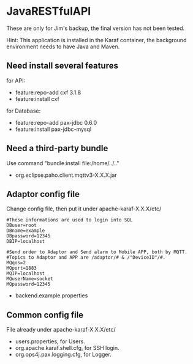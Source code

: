 # JavaRESTfulAPI
These are only for Jim's backup, the final version has not been tested.

Hint: This application is installed in the Karaf container, the background environment needs to have Java and Maven.
## Need install several features

for API:
- feature:repo-add cxf 3.1.8
- feature:install cxf

for Database:
- feature:repo-add pax-jdbc 0.6.0
- feature:install pax-jdbc-mysql

## Need a third-party bundle
Use command "bundle:install file:/home/../.."

- org.eclipse.paho.client.mqttv3-X.X.X.jar

## Adaptor config file
Change config file, then put it under apache-karaf-X.X.X/etc/

```
#These informations are used to login into SQL
DBuser=root
DBname=example
DBpassword=12345
DBIP=localhost

#Send order to Adaptor and Send alarm to Mobile APP, both by MQTT.
#Topics to Adaptor and APP are /adaptor/# & /"DeviceID"/#.
MQqos=2
MQport=1883
MQIP=localhost
MQuserName=socket
MQpassword=12345  
```
- backend.example.properties

## Common config file
File already under apache-karaf-X.X.X/etc/

- users.properties, for Users.
- org.apache.karaf.shell.cfg, for SSH login.
- org.ops4j.pax.logging.cfg, for Logger.
